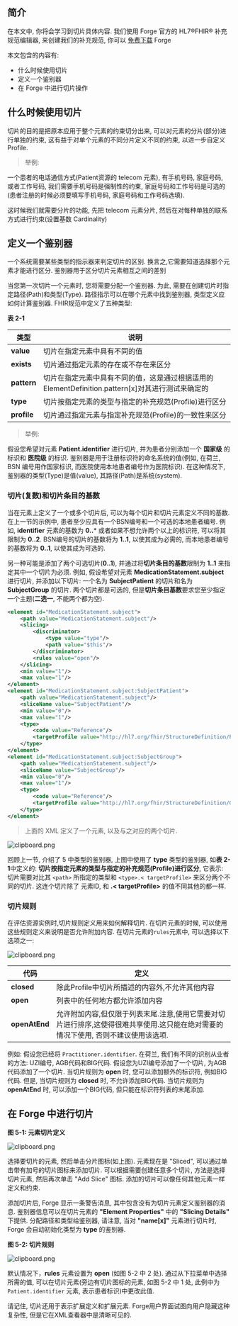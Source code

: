 ## 简介

在本文中, 你将会学习到切片具体内容. 我们使用 Forge 官方的 HL7®FHIR® 补充规范编辑器, 来创建我们的补充规范, 你可以 [免费下载][1] Forge


本文包含的内容有:

- 什么时候使用切片
- 定义一个鉴别器
- 在 Forge 中进行切片操作

## 什么时候使用切片

切片的目的是把原本应用于整个元素的约束切分出来, 可以对元素的分片(部分)进行单独的约束, 这有益于对单个元素的不同分片定义不同的约束, 以进一步自定义 Profile.

> 举例:

一个患者的电话通信方式(Patient资源的 telecom 元素), 有手机号码, 家庭号码, 或者工作号码, 我们需要手机号码是强制性的约束, 家庭号码和工作号码是可选的(患者注册的时候必须要填写手机号码, 家庭号码和工作号码选填). 

这时候我们就需要分片的功能, 先把 telecom 元素分片, 然后在对每种单独的联系方式进行约束(设置基数 Cardinality)

## 定义一个鉴别器

一个系统需要某些类型的指示器来判定切片的区别. 换言之,它需要知道选择那个元素才能进行区分. 鉴别器用于区分切片元素相互之间的差别

当您第一次切片一个元素时, 您将需要分配一个鉴别器. 为此, 需要在创建切片时指定路径(Path)和类型(Type). 路径指示可以在哪个元素中找到鉴别器, 类型定义应如何计算鉴别器. FHIR规范中定义了五种类型:

**表 2-1**

|类型|说明|
|-|-|
|**value**|切片在指定元素中具有不同的值|
|**exists**|切片通过指定元素的存在或不存在来区分|
|**pattern**|切片在指定元素中具有不同的值，这是通过根据适用的ElementDefinition.pattern[x]对其进行测试来确定的|
|**type**|切片按指定元素的类型与指定的补充规范(Profile)进行区分|
|**profile**|切片通过指定元素与指定补充规范(Profile)的一致性来区分|

> 举例:

假设您希望对元素 **Patient.identifier** 进行切片, 并为患者分别添加一个 **国家级** 的标识和 **医院级** 的标识. 鉴别器是用于注册标识符的命名系统的值(例如, 在荷兰, BSN 编号用作国家标识, 而医院使用本地患者编号作为医院标识). 在这种情况下, 鉴别器的类型(Type)是值(value), 其路径(Path)是系统(system).

### 切片(复数)和切片条目的基数

当在元素上定义了一个或多个切片后, 可以为每个切片和切片元素定义不同的基数. 在上一节的示例中, 患者至少应具有一个BSN编号和一个可选的本地患者编号. 例如, **identifier** 元素的基数为 **0..*** 或者如果不想允许两个以上的标识符, 可以将其限制为 **0..2**. BSN编号的切片的基数将为 **1..1**, 以使其成为必需的, 而本地患者编号的基数将为 **0..1**, 以使其成为可选的.

另一种可能是添加了两个可选切片(**0..1**), 并通过将**切片条目的基数**限制为 **1..1** 来指定其中一个切片为必须. 例如, 假设希望对元素 **MedicationStatement.subject** 进行切片, 并添加以下切片: 一个名为 **SubjectPatient** 的切片和名为 **SubjectGroup** 的切片. 两个切片都是可选的, 但是**切片条目基数**要求您至少指定一个主题(**二选一**, 不能两个都为空). 

```xml
<element id="MedicationStatement.subject">
    <path value="MedicationStatement.subject"/>
    <slicing>
        <discriminator>
            <type value="type"/>
            <path value="$this"/>
        </discriminator>
        <rules value="open"/>
    </slicing>
    <min value="1"/>
    <max value="1"/>
</element>
<element id="MedicationStatement.subject:SubjectPatient">
    <path value="MedicationStatement.subject"/>
    <sliceName value="SubjectPatient"/>
    <min value="0"/>
    <max value="1"/>
    <type>
        <code value="Reference"/>
        <targetProfile value="http://hl7.org/fhir/StructureDefinition/Patient"/>
    </type>
</element>
<element id="MedicationStatement.subject:SubjectGroup">
    <path value="MedicationStatement.subject"/>
    <sliceName value="SubjectGroup"/>
    <min value="0"/>
    <max value="1"/>
    <type>
        <code value="Reference"/>
        <targetProfile value="http://hl7.org/fhir/StructureDefinition/Group"/>
    </type>
</element>
```

> 上面的 XML 定义了一个元素, 以及与之对应的两个切片.

![clipboard.png][5]

回顾上一节, 介绍了 5 中类型的鉴别器, 上图中使用了 **type** 类型的鉴别器, 如**表 2-1**中定义的: **切片按指定元素的类型与指定的补充规范(Profile)进行区分**, 它表示: 切片需要对比其 `<path>` 所指定的类型和 `<type>.< targetProfile>` 来区分两个不同的切片. 这连个切片除了 元素ID, 和 **<type>.< targetProfile>** 的值不同其他的都一样.


### 切片规则

在评估资源实例时,切片规则定义用来如何解释切片. 在切片元素的时候, 可以使用这些规则定义来说明是否允许附加内容. 在切片元素的`rules`元素中, 可以选择以下选项之一:


![clipboard.png][2]


|代码|定义|
|-|-|
|**closed**|除此Profile中切片所描述的内容外,不允许其他内容|
|**open**|列表中的任何地方都允许添加内容|
|**openAtEnd**|允许附加内容,但仅限于列表末尾.注意,使用它需要对切片进行排序,这使得很难共享使用.这只能在绝对需要的情况下使用, 否则不建议使用该选项.|

例如: 假设您已经将 `Practitioner.identifier`. 在荷兰, 我们有不同的识别从业者的方法: UZI编号, AGB代码和BIG代码. 假设您为UZI编号添加了一个切片, 为AGB代码添加了一个切片. 当切片规则为 **open** 时, 您可以添加额外的标识符, 例如BIG代码. 但是, 当切片规则为 **closed** 时, 不允许添加BIG代码. 当切片规则为 **openAtEnd** 时, 可以添加一个BIG代码, 但只能在标识符列表的末尾添加.

## 在 Forge 中进行切片

**图 5-1: 元素切片定义**

![clipboard.png][3]

选择要切片的元素, 然后单击分片图标(如上图). 元素现在是 "Sliced", 可以通过单击带有加号的切片图标来添加切片. 可以根据需要创建任意多个切片, 方法是选择切片元素, 然后再次单击 "Add Slice" 图标. 添加的切片可以像任何其他元素一样定义和约束.


添加切片后, Forge 显示一条警告消息, 其中包含没有为切片元素定义鉴别器的消息. 鉴别器信息可以在切片元素的 **"Element Properties"** 中的 **"Slicing Details"** 下提供. 分配路径和类型给鉴别器, 请注意, 当对 **"name[x]"** 元素进行切片时, Forge 会自动初始化类型为 **type** 的鉴别器.

**图 5-2: 切片规则**

![clipboard.png][4]

默认情况下，**rules** 元素设置为 **open** (如图 5-2 中 2 处). 通过从下拉菜单中选择所需的值, 可以在切片元素(旁边有切片图标的元素, 如图 5-2 中 1 处, 此例中为 `Patient.identifier` 元素, 表示患者标识)中更改此值.

请记住, 切片还用于表示扩展定义和扩展元素. Forge用户界面试图向用户隐藏这种复杂性, 但是它在XML查看器中是清晰可见的.


  [1]: https://simplifier.net/forge/download
  [2]: https://segmentfault.com/img/bVbu4nT
  [3]: https://segmentfault.com/img/bVbu4nT
  [4]: https://segmentfault.com/img/bVbu4rp
  [5]: https://segmentfault.com/img/bVbu4n4
